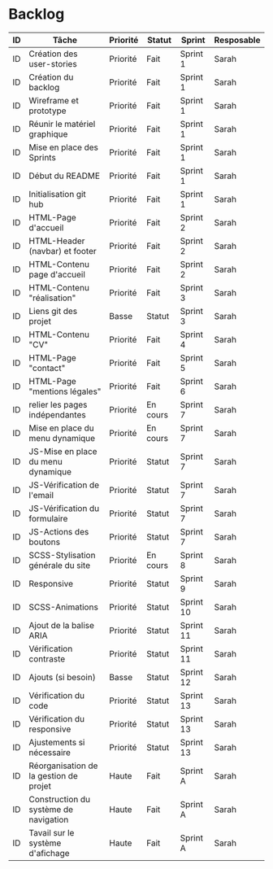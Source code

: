 # Backlog


| ID | Tâche                               | Priorité | Statut | Sprint |Resposable |
|----|-------------------------------------|----------|--------|--------|-----------|
| ID | Création des user-stories           | Priorité | Fait | Sprint 1 |Sarah |
| ID | Création du backlog                 | Priorité | Fait | Sprint 1 |Sarah |
| ID | Wireframe et prototype              | Priorité | Fait | Sprint 1 |Sarah |
| ID | Réunir le matériel graphique        | Priorité | Fait | Sprint 1 |Sarah |
| ID | Mise en place des Sprints           | Priorité | Fait | Sprint 1 |Sarah |
| ID | Début du README                     | Priorité | Fait | Sprint 1 |Sarah |
| ID | Initialisation git hub              | Priorité | Fait | Sprint 1 |Sarah |
| ID | HTML-Page d'accueil                 | Priorité | Fait | Sprint 2 |Sarah |
| ID | HTML-Header (navbar) et footer      | Priorité | Fait | Sprint 2 |Sarah |
| ID | HTML-Contenu page d'accueil         | Priorité | Fait | Sprint 2 |Sarah |
| ID | HTML-Contenu "réalisation"          | Priorité | Fait | Sprint 3 |Sarah |
| ID | Liens git des projet                | Basse    | Statut | Sprint 3 |Sarah |
| ID | HTML-Contenu "CV"                   | Priorité | Fait | Sprint 4 |Sarah |
| ID | HTML-Page "contact"                 | Priorité | Fait | Sprint 5 |Sarah |
| ID | HTML-Page "mentions légales"        | Priorité | Fait | Sprint 6 |Sarah |
| ID | relier les pages indépendantes      | Priorité | En cours | Sprint 7|Sarah |
| ID | Mise en place du menu dynamique     | Priorité | En cours | Sprint 7|Sarah |
| ID | JS-Mise en place du menu dynamique  | Priorité | Statut | Sprint 7 |Sarah |
| ID | JS-Vérification de l'email          | Priorité | Statut | Sprint 7 |Sarah |
| ID | JS-Vérification du formulaire       | Priorité | Statut | Sprint 7 |Sarah |
| ID | JS-Actions des boutons              | Priorité | Statut | Sprint 7 |Sarah |
| ID | SCSS-Stylisation générale du site   | Priorité | En cours | Sprint 8|Sarah |
| ID | Responsive                          | Priorité | Statut | Sprint 9 |Sarah |
| ID | SCSS-Animations                     | Priorité | Statut | Sprint 10 |Sarah |
| ID | Ajout de la balise ARIA             | Priorité | Statut | Sprint 11 |Sarah |
| ID | Vérification contraste              | Priorité | Statut | Sprint 11 |Sarah |
| ID | Ajouts (si besoin)                  | Basse | Statut | Sprint 12 |Sarah |
| ID | Vérification du code                | Priorité | Statut | Sprint 13 |Sarah |
| ID | Vérification du responsive          | Priorité | Statut | Sprint 13 |Sarah |
| ID | Ajustements si nécessaire           | Priorité | Statut | Sprint 13 |Sarah |
| ID | Réorganisation de la gestion de projet  | Haute | Fait | Sprint A |Sarah |
| ID | Construction du système de navigation   | Haute | Fait | Sprint A |Sarah |
| ID | Tavail sur le système d'afichage        | Haute | Fait | Sprint A |Sarah |
